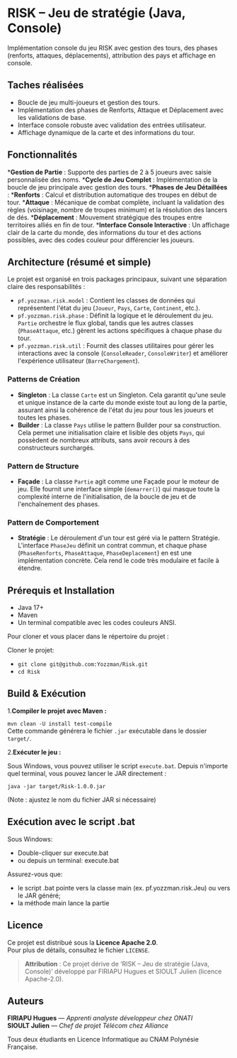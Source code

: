 # RISK – Jeu de stratégie (Java, Console)

Implémentation console du jeu RISK avec gestion des tours, des phases (renforts, attaques, déplacements), attribution des pays et affichage en console.

## Taches réalisées

- Boucle de jeu multi-joueurs et gestion des tours.
- Implémentation des phases de Renforts, Attaque et Déplacement avec les validations de base.
- Interface console robuste avec validation des entrées utilisateur.
- Affichage dynamique de la carte et des informations du tour.

## Fonctionnalités

***Gestion de Partie** : Supporte des parties de 2 à 5 joueurs avec saisie personnalisée des noms.
***Cycle de Jeu Complet** : Implémentation de la boucle de jeu principale avec gestion des tours.
***Phases de Jeu Détaillées** :
    ***Renforts** : Calcul et distribution automatique des troupes en début de tour.
    ***Attaque** : Mécanique de combat complète, incluant la validation des règles (voisinage, nombre de troupes minimum) et la résolution des lancers de dés.
    ***Déplacement** : Mouvement stratégique des troupes entre territoires alliés en fin de tour.
***Interface Console Interactive** : Un affichage clair de la carte du monde, des informations du tour et des actions possibles, avec des codes couleur pour différencier les joueurs.

## Architecture (résumé et simple)

Le projet est organisé en trois packages principaux, suivant une séparation claire des responsabilités :

- `pf.yozzman.risk.model` : Contient les classes de données qui représentent l'état du jeu (`Joueur`, `Pays`, `Carte`, `Continent`, etc.).
- `pf.yozzman.risk.phase` : Définit la logique et le déroulement du jeu. `Partie` orchestre le flux global, tandis que les autres classes (`PhaseAttaque`, etc.) gèrent les actions spécifiques à chaque phase du tour.
- `pf.yozzman.risk.util` : Fournit des classes utilitaires pour gérer les interactions avec la console (`ConsoleReader`, `ConsoleWriter`) et améliorer l'expérience utilisateur (`BarreChargement`).

### Patterns de Création

- **Singleton** : La classe `Carte` est un Singleton. Cela garantit qu'une seule et unique instance de la carte du monde existe tout au long de la partie, assurant ainsi la cohérence de l'état du jeu pour tous les joueurs et toutes les phases.
- **Builder** : La classe `Pays` utilise le pattern Builder pour sa construction. Cela permet une initialisation claire et lisible des objets `Pays`, qui possèdent de nombreux attributs, sans avoir recours à des constructeurs surchargés.

### Pattern de Structure

- **Façade** : La classe `Partie` agit comme une Façade pour le moteur de jeu. Elle fournit une interface simple (`demarrer()`) qui masque toute la complexité interne de l'initialisation, de la boucle de jeu et de l'enchaînement des phases.

### Pattern de Comportement

- **Stratégie** : Le déroulement d'un tour est géré via le pattern Stratégie. L'interface `PhaseJeu` définit un contrat commun, et chaque phase (`PhaseRenforts`, `PhaseAttaque`, `PhaseDeplacement`) en est une implémentation concrète. Cela rend le code très modulaire et facile à étendre.

## Prérequis et Installation

- Java 17+
- Maven
- Un terminal compatible avec les codes couleurs ANSI.

Pour cloner et vous placer dans le répertoire du projet :

Cloner le projet:

- ```git clone git@github.com:Yozzman/Risk.git```
- ```cd Risk```

## Build & Exécution

1.**Compiler le projet avec Maven :**

```mvn clean -U install test-compile```  
Cette commande générera le fichier `.jar` exécutable dans le dossier `target/`.

2.**Exécuter le jeu :**  

Sous Windows, vous pouvez utiliser le script `execute.bat`.
Depuis n'importe quel terminal, vous pouvez lancer le JAR directement :

```java -jar target/Risk-1.0.0.jar```

(Note : ajustez le nom du fichier JAR si nécessaire)

## Exécution avec le script .bat

Sous Windows:

- Double-cliquer sur execute.bat
- ou depuis un terminal: execute.bat

Assurez-vous que:

- le script .bat pointe vers la classe main (ex. pf.yozzman.risk.Jeu) ou vers le JAR généré;
- la méthode main lance la partie

## Licence

Ce projet est distribué sous la **Licence Apache 2.0**.  
Pour plus de détails, consultez le fichier `LICENSE`.

> **Attribution** : Ce projet dérive de ‘RISK – Jeu de stratégie (Java, Console)’ développé par FIRIAPU Hugues et SIOULT Julien (licence Apache-2.0).

## Auteurs

**FIRIAPU Hugues** — *Apprenti analyste développeur chez ONATI*  
**SIOULT Julien** — *Chef de projet Télécom chez Alliance*

Tous deux étudiants en Licence Informatique au CNAM Polynésie Française.
